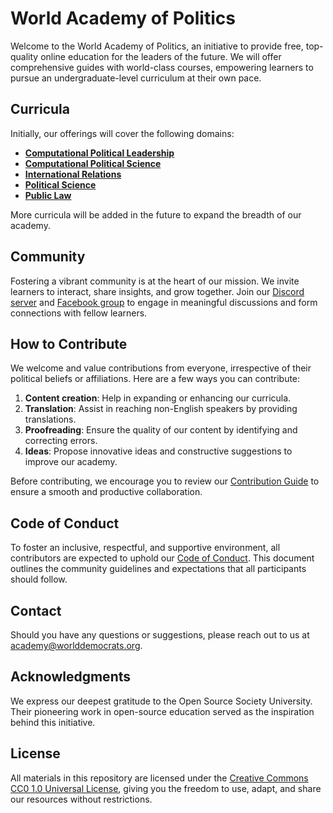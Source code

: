 # World Academy of Politics

Welcome to the World Academy of Politics, an initiative to provide free, top-quality online education for the leaders of the future. We will offer comprehensive guides with world-class courses, empowering learners to pursue an undergraduate-level curriculum at their own pace.

## Curricula

Initially, our offerings will cover the following domains:

- [**Computational Political Leadership**](https://github.com/worlddemocrats/academy/blob/main/curricula/COMPUTATIONAL_POLITICAL_LEADERSHIP.md)
- [**Computational Political Science**](https://github.com/worlddemocrats/academy/blob/main/curricula/COMPUTATIONAL_POLITICAL_SCIENCE.md)
- [**International Relations**](https://github.com/worlddemocrats/academy/blob/main/curricula/INTERNATIONAL_RELATIONS.md)
- [**Political Science**](https://github.com/worlddemocrats/academy/blob/main/curricula/POLITICAL_SCIENCE.md)
- [**Public Law**](https://github.com/worlddemocrats/academy/blob/main/curricula/PUBLIC_LAW.md)

More curricula will be added in the future to expand the breadth of our academy.

## Community

Fostering a vibrant community is at the heart of our mission. We invite learners to interact, share insights, and grow together. Join our [Discord server](https://discord.gg/KhuwtTPnXa) and [Facebook group](https://www.facebook.com/groups/worlddemocrats) to engage in meaningful discussions and form connections with fellow learners.

## How to Contribute

We welcome and value contributions from everyone, irrespective of their political beliefs or affiliations. Here are a few ways you can contribute:

1. **Content creation**: Help in expanding or enhancing our curricula.
2. **Translation**: Assist in reaching non-English speakers by providing translations.
3. **Proofreading**: Ensure the quality of our content by identifying and correcting errors.
4. **Ideas**: Propose innovative ideas and constructive suggestions to improve our academy.

Before contributing, we encourage you to review our [Contribution Guide](CONTRIBUTING.md) to ensure a smooth and productive collaboration.

## Code of Conduct

To foster an inclusive, respectful, and supportive environment, all contributors are expected to uphold our [Code of Conduct](CODE_OF_CONDUCT.md). This document outlines the community guidelines and expectations that all participants should follow.

## Contact

Should you have any questions or suggestions, please reach out to us at [academy@worlddemocrats.org](mailto:academy@worlddemocrats.org).

## Acknowledgments 

We express our deepest gratitude to the Open Source Society University. Their pioneering work in open-source education served as the inspiration behind this initiative.

## License

All materials in this repository are licensed under the [Creative Commons CC0 1.0 Universal License](LICENSE), giving you the freedom to use, adapt, and share our resources without restrictions.

